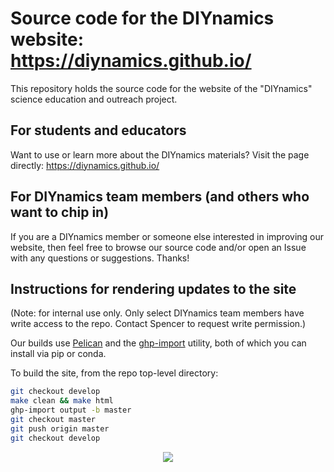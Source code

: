 # Source code for the DIYnamics website: https://diynamics.github.io/

This repository holds the source code for the website of the
"DIYnamics" science education and outreach project.

## For students and educators
Want to use or learn more about the DIYnamics materials?  Visit the
page directly: https://diynamics.github.io/

## For DIYnamics team members (and others who want to chip in)
If you are a DIYnamics member or someone else interested in improving
our website, then feel free to browse our source code and/or open an
Issue with any questions or suggestions.  Thanks!

## Instructions for rendering updates to the site
(Note: for internal use only.  Only select DIYnamics team members have
write access to the repo.  Contact Spencer to request write
permission.)

Our builds use [Pelican](https://docs.getpelican.com/en/stable/) and
the [ghp-import](https://github.com/c-w/ghp-import) utility, both of
which you can install via pip or conda.

To build the site, from the repo top-level directory:

```sh
git checkout develop
make clean && make html
ghp-import output -b master
git checkout master
git push origin master
git checkout develop
```

<div align="center">
  <img src="https://diynamics.github.io/images/eyu-2017/eyu2017_baroclinic.jpg"><br>
</div>
